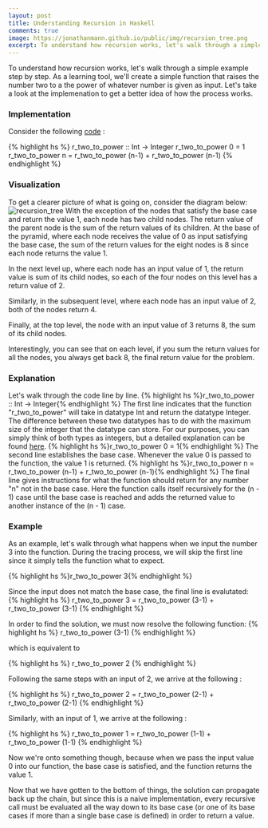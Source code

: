 ```yaml
---
layout: post
title: Understanding Recursion in Haskell
comments: true
image: https://jonathanmann.github.io/public/img/recursion_tree.png
excerpt: To understand how recursion works, let's walk through a simple example step by step. As a learning tool, we'll create a simple function that raises the number two to a the power of whatever number is given as input. Let's take a look at the implemenation to get a better idea of how the process works.
---
```


To understand how recursion works, let's walk through a simple example step by step. As a learning tool, we'll create a simple function that raises the number two to a the power of whatever number is given as input. Let's take a look at the implemenation to get a better idea of how the process works.

### Implementation

Consider the following [code](https://github.com/jonathanmann/blog_examples/blob/master/Haskell/recursion/r_two_to_power.hs) :

{% highlight hs %}
r_two_to_power :: Int -> Integer
r_two_to_power 0 = 1
r_two_to_power n = r_two_to_power (n-1) + r_two_to_power (n-1)
{% endhighlight %}

### Visualization

To get a clearer picture of what is going on, consider the diagram below:
![recursion_tree](https://jonathanmann.github.io/public/img/recursion_tree.png)
With the exception of the nodes that satisfy the base case and return the value 1, each node has two child nodes. The return value of the parent node is the sum of the return values of its children. At the base of the pyramid, where each node receives the value of 0 as input satisfying the base case, the sum of the return values for the eight nodes is 8 since each node returns the value 1. 

In the next level up, where each node has an input value of 1, the return value is sum of its child nodes, so each of the four nodes on this level has a return value of 2.

Similarly, in the subsequent level, where each node has an input value of 2, both of the nodes return 4.

Finally, at the top level, the node with an input value of 3 returns 8, the sum of its child nodes. 

Interestingly, you can see that on each level, if you sum the return values for all the nodes, you always get back 8, the final return value for the problem.

### Explanation

Let's walk through the code line by line.
{% highlight hs %}r_two_to_power :: Int -> Integer{% endhighlight %}
The first line indicates that the function "r_two_to_power" will take in datatype Int and return the datatype Integer. The difference between these two datatypes has to do with the maximum size of the integer that the datatype can store. For our purposes, you can simply think of both types as integers, but a detailed explanation can be found [here](http://stackoverflow.com/questions/17766424/dubious-int-vs-integer-handling-in-haskell).
{% highlight hs %}r_two_to_power 0 = 1{% endhighlight %}
The second line establishes the base case. Whenever the value 0 is passed to the function, the value 1 is returned.
{% highlight hs %}r_two_to_power n = r_two_to_power (n-1) + r_two_to_power (n-1){% endhighlight %}
The final line gives instructions for what the function should return for any number "n" not in the base case. Here the function calls itself recursively for the (n - 1) case until the base case is reached and adds the returned value to another instance of the (n - 1) case.

### Example

As an example, let's walk through what happens when we input the number 3 into the function. During the tracing process, we will skip the first line since it simply tells the function what to expect.

{% highlight hs %}r_two_to_power 3{% endhighlight %}

Since the input does not match the base case, the final line is evalutated:
{% highlight hs %}
r_two_to_power 3 = r_two_to_power (3-1) + r_two_to_power (3-1)
{% endhighlight %}

In order to find the solution, we must now resolve the following function:
{% highlight hs %}
r_two_to_power (3-1)
{% endhighlight %}

which is equivalent to

{% highlight hs %}
r_two_to_power 2
{% endhighlight %}

Following the same steps with an input of 2, we arrive at the following : 

{% highlight hs %}
r_two_to_power 2 = r_two_to_power (2-1) + r_two_to_power (2-1)
{% endhighlight %}

Similarly, with an input of 1, we arrive at the following : 

{% highlight hs %}
r_two_to_power 1 = r_two_to_power (1-1) + r_two_to_power (1-1)
{% endhighlight %}

Now we're onto something though, because when we pass the input value 0 into our function, the base case is satisfied, and the function returns the value 1. 

Now that we have gotten to the bottom of things, the solution can propagate back up the chain, but since this is a naive implementation, every recursive call must be evaluated all the way down to its base case (or one of its base cases if more than a single base case is defined) in order to return a value.


